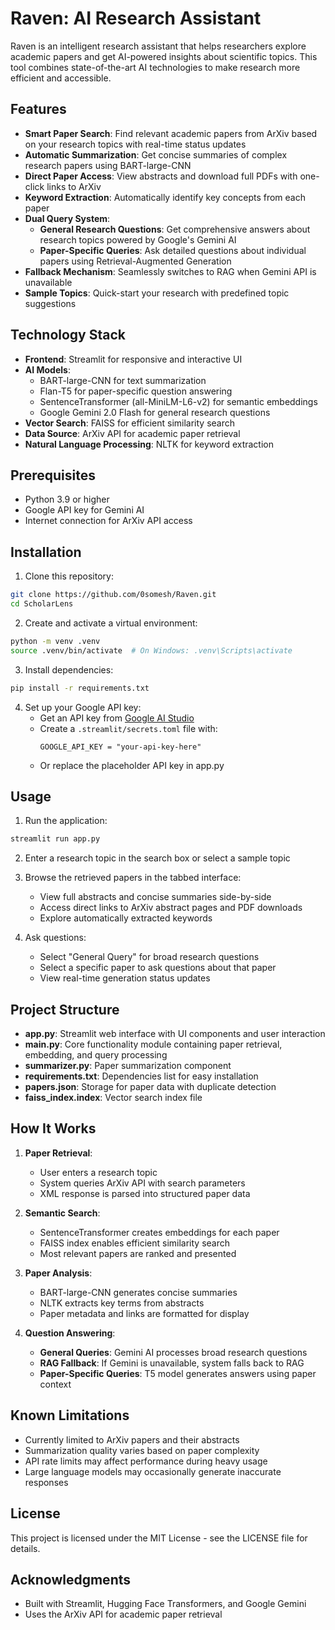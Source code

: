 # Raven: AI Research Assistant

Raven is an intelligent research assistant that helps researchers explore academic papers and get AI-powered insights about scientific topics. This tool combines state-of-the-art AI technologies to make research more efficient and accessible.

##  Features

- **Smart Paper Search**: Find relevant academic papers from ArXiv based on your research topics with real-time status updates
- **Automatic Summarization**: Get concise summaries of complex research papers using BART-large-CNN
- **Direct Paper Access**: View abstracts and download full PDFs with one-click links to ArXiv
- **Keyword Extraction**: Automatically identify key concepts from each paper
- **Dual Query System**:
  - **General Research Questions**: Get comprehensive answers about research topics powered by Google's Gemini AI
  - **Paper-Specific Queries**: Ask detailed questions about individual papers using Retrieval-Augmented Generation
- **Fallback Mechanism**: Seamlessly switches to RAG when Gemini API is unavailable
- **Sample Topics**: Quick-start your research with predefined topic suggestions

## Technology Stack

- **Frontend**: Streamlit for responsive and interactive UI
- **AI Models**:
  - BART-large-CNN for text summarization
  - Flan-T5 for paper-specific question answering
  - SentenceTransformer (all-MiniLM-L6-v2) for semantic embeddings
  - Google Gemini 2.0 Flash for general research questions
- **Vector Search**: FAISS for efficient similarity search
- **Data Source**: ArXiv API for academic paper retrieval
- **Natural Language Processing**: NLTK for keyword extraction

## Prerequisites

- Python 3.9 or higher
- Google API key for Gemini AI
- Internet connection for ArXiv API access

##  Installation

1. Clone this repository:
```bash
git clone https://github.com/0somesh/Raven.git
cd ScholarLens
```

2. Create and activate a virtual environment:
```bash
python -m venv .venv
source .venv/bin/activate  # On Windows: .venv\Scripts\activate
```

3. Install dependencies:
```bash
pip install -r requirements.txt
```

4. Set up your Google API key:
   - Get an API key from [Google AI Studio](https://makersuite.google.com/)
   - Create a `.streamlit/secrets.toml` file with:
     ```
     GOOGLE_API_KEY = "your-api-key-here"
     ```
   - Or replace the placeholder API key in app.py

##  Usage

1. Run the application:
```bash
streamlit run app.py
```

2. Enter a research topic in the search box or select a sample topic

3. Browse the retrieved papers in the tabbed interface:
   - View full abstracts and concise summaries side-by-side
   - Access direct links to ArXiv abstract pages and PDF downloads
   - Explore automatically extracted keywords

4. Ask questions:
   - Select "General Query" for broad research questions
   - Select a specific paper to ask questions about that paper
   - View real-time generation status updates

##  Project Structure

- **app.py**: Streamlit web interface with UI components and user interaction
- **main.py**: Core functionality module containing paper retrieval, embedding, and query processing
- **summarizer.py**: Paper summarization component
- **requirements.txt**: Dependencies list for easy installation
- **papers.json**: Storage for paper data with duplicate detection
- **faiss_index.index**: Vector search index file

##  How It Works

1. **Paper Retrieval**:
   - User enters a research topic
   - System queries ArXiv API with search parameters
   - XML response is parsed into structured paper data

2. **Semantic Search**:
   - SentenceTransformer creates embeddings for each paper
   - FAISS index enables efficient similarity search
   - Most relevant papers are ranked and presented

3. **Paper Analysis**:
   - BART-large-CNN generates concise summaries
   - NLTK extracts key terms from abstracts
   - Paper metadata and links are formatted for display

4. **Question Answering**:
   - **General Queries**: Gemini AI processes broad research questions
   - **RAG Fallback**: If Gemini is unavailable, system falls back to RAG
   - **Paper-Specific Queries**: T5 model generates answers using paper context


## Known Limitations

- Currently limited to ArXiv papers and their abstracts
- Summarization quality varies based on paper complexity
- API rate limits may affect performance during heavy usage
- Large language models may occasionally generate inaccurate responses

## License

This project is licensed under the MIT License - see the LICENSE file for details.

##  Acknowledgments

- Built with Streamlit, Hugging Face Transformers, and Google Gemini
- Uses the ArXiv API for academic paper retrieval

